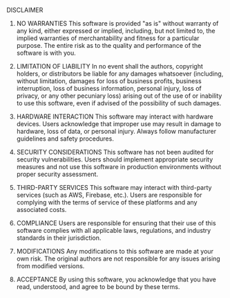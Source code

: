 DISCLAIMER

1. NO WARRANTIES
   This software is provided "as is" without warranty of any kind, either expressed
   or implied, including, but not limited to, the implied warranties of merchantability
   and fitness for a particular purpose. The entire risk as to the quality and
   performance of the software is with you.

2. LIMITATION OF LIABILITY
   In no event shall the authors, copyright holders, or distributors be liable for
   any damages whatsoever (including, without limitation, damages for loss of business
   profits, business interruption, loss of business information, personal injury, loss
   of privacy, or any other pecuniary loss) arising out of the use of or inability to
   use this software, even if advised of the possibility of such damages.

3. HARDWARE INTERACTION
   This software may interact with hardware devices. Users acknowledge that improper
   use may result in damage to hardware, loss of data, or personal injury. Always
   follow manufacturer guidelines and safety procedures.

4. SECURITY CONSIDERATIONS
   This software has not been audited for security vulnerabilities. Users should
   implement appropriate security measures and not use this software in production
   environments without proper security assessment.

5. THIRD-PARTY SERVICES
   This software may interact with third-party services (such as AWS, Firebase, etc.).
   Users are responsible for complying with the terms of service of these platforms
   and any associated costs.

6. COMPLIANCE
   Users are responsible for ensuring that their use of this software complies with
   all applicable laws, regulations, and industry standards in their jurisdiction.

7. MODIFICATIONS
   Any modifications to this software are made at your own risk. The original authors
   are not responsible for any issues arising from modified versions.

8. ACCEPTANCE
   By using this software, you acknowledge that you have read, understood, and agree
   to be bound by these terms.